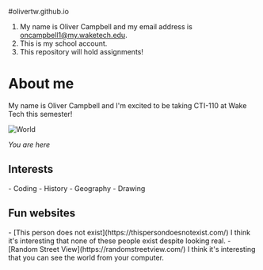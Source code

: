 

#olivertw.github.io
1. My name is Oliver Campbell and my email address is oncampbell1@my.waketech.edu.
2. This is my school account.
3. This repository will hold assignments!

<h1>About me</h1>
My name is Oliver Campbell and I'm excited to be taking CTI-110 at Wake Tech this semester!

![World](https://upload.wikimedia.org/wikipedia/commons/7/7f/Rotating_earth_animated_transparent.gif)

_You are here_

<h2>Interests</h2>
- Coding
- History
- Geography
- Drawing
<h2>Fun websites</h2>
- [This person does not exist](https://thispersondoesnotexist.com/) I think it's interesting that none of these people exist despite looking real.
- [Random Street View](https://randomstreetview.com/) I think it's interesting that you can see the world from your computer. 
